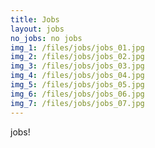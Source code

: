 ```yaml
---
title: Jobs
layout: jobs
no_jobs: no jobs
img_1: /files/jobs/jobs_01.jpg
img_2: /files/jobs/jobs_02.jpg
img_3: /files/jobs/jobs_03.jpg
img_4: /files/jobs/jobs_04.jpg
img_5: /files/jobs/jobs_05.jpg
img_6: /files/jobs/jobs_06.jpg
img_7: /files/jobs/jobs_07.jpg
---
```


jobs!
